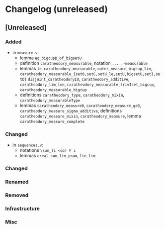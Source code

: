# Changelog (unreleased)

## [Unreleased]

### Added
  
- in `measure.v`:
  + lemma `eq_bigcupB_of_bigsetU`
  + definition `caratheodory_measurable`, notation `... .-measurable`
  + lemmas `le_caratheodory_measurable`, `outer_measure_bigcup_lim`,
    `caratheodory_measurable_{set0,setC,setU_le,setU,bigsetU,setI,setD}`
    `disjoint_caratheodoryIU`, `caratheodory_additive`,
    `caratheodory_lim_lee`, `caratheodory_measurable_trivIset_bigcup`,
   `caratheodory_measurable_bigcup`
  + definitions `caratheodory_type`, `caratheodory_mixin`, `caratheodory_measurableType`
  + lemmas `caratheodory_measure0`, `caratheodory_measure_ge0`,
    `caratheodory_measure_sigma_additive`,
    definitions `caratheodory_measure_mixin`, `caratheodory_measure`,
    lemma `caratheodory_measure_complete`

### Changed

- in `sequences.v`:
  + notations `\sum_(i <oo) F i`
  + lemmas `ereal_sum_lim_psum`, `lte_lim`

### Changed

### Renamed

### Removed

### Infrastructure

### Misc
